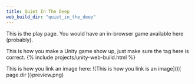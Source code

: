 ```yaml
---
title: Quiet In The Deep
web_build_dir: "quiet_in_the_deep"
---
```


This is the play page. You would have an in-browser game available here (probably).

This is how you make a Unity game show up, just make sure the tag here is correct.
{% include projects/unity-web-build.html %}

This is how you link an image here:
![This is how you link is an image]({{ page.dir }}preview.png)
